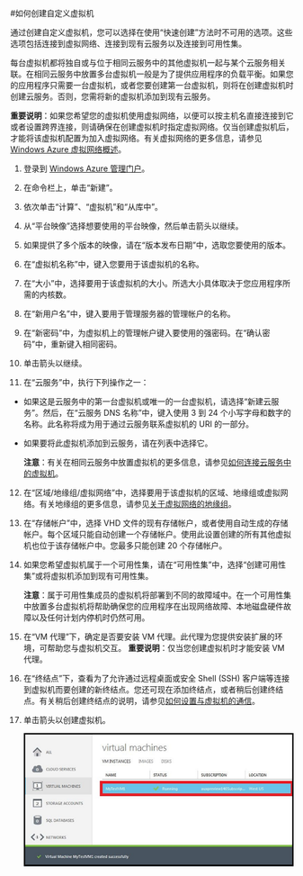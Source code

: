 <properties writer="kathydav" editor="tysonn" manager="jeffreyg" />

#如何创建自定义虚拟机

通过创建自定义虚拟机，您可以选择在使用“快速创建”方法时不可用的选项。这些选项包括连接到虚拟网络、连接到现有云服务以及连接到可用性集。

每台虚拟机都将独自或与位于相同云服务中的其他虚拟机一起与某个云服务相关联。在相同云服务中放置多台虚拟机一般是为了提供应用程序的负载平衡。如果您的应用程序只需要一台虚拟机，或者您要创建第一台虚拟机，则将在创建虚拟机时创建云服务。否则，您需将新的虚拟机添加到现有云服务。

**重要说明**：如果您希望您的虚拟机使用虚拟网络，以便可以按主机名直接连接到它或者设置跨界连接，则请确保在创建虚拟机时指定虚拟网络。仅当创建虚拟机后，才能将该虚拟机配置为加入虚拟网络。有关虚拟网络的更多信息，请参见 [Windows Azure 虚拟网络概述](http://msdn.microsoft.com/library/azure/jj156007.aspx)。

1. 登录到 [Windows Azure 管理门户](http://manage.windowsazure.cn)。

2. 在命令栏上，单击“新建”。

3. 依次单击“计算”、“虚拟机”和“从库中”。

4. 从“平台映像”选择想要使用的平台映像，然后单击箭头以继续。
	
5. 如果提供了多个版本的映像，请在“版本发布日期”中，选取您要使用的版本。

6. 在“虚拟机名称”中，键入您要用于该虚拟机的名称。

7. 在“大小”中，选择要用于该虚拟机的大小。所选大小具体取决于您应用程序所需的内核数。

8. 在“新用户名”中，键入要用于管理服务器的管理帐户的名称。

9. 在“新密码”中，为虚拟机上的管理帐户键入要使用的强密码。在“确认密码”中，重新键入相同密码。

10. 单击箭头以继续。

11. 在“云服务”中，执行下列操作之一：
	
- 如果这是云服务中的第一台虚拟机或唯一的一台虚拟机，请选择“新建云服务”。然后，在“云服务 DNS 名称”中，键入使用 3 到 24 个小写字母和数字的名称。此名称将成为用于通过云服务联系虚拟机的 URI 的一部分。
- 如果要将此虚拟机添加到云服务，请在列表中选择它。

	**注意**：有关在相同云服务中放置虚拟机的更多信息，请参见[如何连接云服务中的虚拟机](/zh-cn/manage/windows/how-to-guides/connect-to-a-cloud-service/)。

12. 在“区域/地缘组/虚拟网络”中，选择要用于该虚拟机的区域、地缘组或虚拟网络。有关地缘组的更多信息，请参见[关于虚拟网络的地缘组][]。

13. 在“存储帐户”中，选择 VHD 文件的现有存储帐户，或者使用自动生成的存储帐户。每个区域只能自动创建一个存储帐户。使用此设置创建的所有其他虚拟机也位于该存储帐户中。您最多只能创建 20 个存储帐户。

14. 如果您希望虚拟机属于一个可用性集，请在“可用性集”中，选择“创建可用性集”或将虚拟机添加到现有可用性集。

	**注意**：属于可用性集成员的虚拟机将部署到不同的故障域中。在一个可用性集中放置多台虚拟机将帮助确保您的应用程序在出现网络故障、本地磁盘硬件故障以及任何计划内停机时仍然可用。

15. 在“VM 代理”下，确定是否要安装 VM 代理。此代理为您提供安装扩展的环境，可帮助您与虚拟机交互。
	**重要说明**：仅当您创建虚拟机时才能安装 VM 代理。

15. 在“终结点”下，查看为了允许通过远程桌面或安全 Shell (SSH) 客户端等连接到虚拟机而要创建的新终结点。您还可现在添加终结点，或者稍后创建终结点。有关稍后创建终结点的说明，请参见[如何设置与虚拟机的通信](/zh-cn/manage/linux/how-to-guides/setup-endpoints/)。


16. 单击箭头以创建虚拟机。


	![成功创建自定义虚拟机](./media/howto-custom-create-vm/VMSuccessWindows.png)


[将虚拟机添加到虚拟网络]:/zh-cn/manage/services/networking/add-a-vm-to-a-virtual-network/

[关于虚拟网络的地缘组]:http://msdn.microsoft.com/zh-cn/library/windowsazure/

[新建虚拟机]:./media/howto-custom-create-vm/Create.png

[新建自定义虚拟机]:./media/howto-custom-create-vm/CreateNew.png




